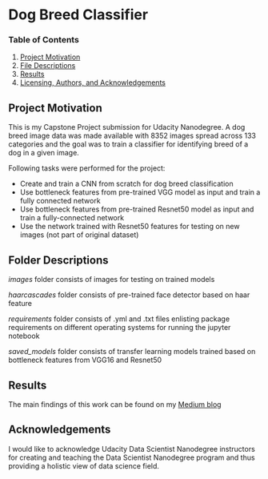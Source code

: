 # Dog Breed Classifier

### Table of Contents

1. [Project Motivation](#motivation)
2. [File Descriptions](#filedescriptions)
2. [Results](#results)
4. [Licensing, Authors, and Acknowledgements](#licensing)

## Project Motivation<a name="motivation"></a>
This is my Capstone Project submission for Udacity Nanodegree. A dog breed image data was made available with 8352 images spread across 133 categories and the goal was to train a classifier for identifying breed of a dog in a given image. 

Following tasks were performed for the project:

- Create and train a CNN from scratch for dog breed classification 
- Use bottleneck features from pre-trained VGG model as input and train a fully connected network
- Use bottleneck features from pre-trained Resnet50 model as input and train a fully-connected network
- Use the network trained with Resnet50 features for testing on new images (not part of original dataset)


## Folder Descriptions <a name="filedescriptions"></a>
*images* folder consists of images for testing on trained models

*haarcascades* folder consists of pre-trained face detector based on haar feature

*requirements* folder consists of .yml and .txt files enlisting package requirements on different operating systems for running the jupyter notebook

*saved_models* folder consists of transfer learning models trained based on bottleneck features from VGG16 and Resnet50

## Results<a name="results"></a>
The main findings of this work can be found on my [Medium blog](https://ankit-patel03.medium.com/who-let-the-dogs-breed-out-who-who-convolutional-neural-network-a2815c586641)

## Acknowledgements<a name="licensing"></a>
I would like to acknowledge Udacity Data Scientist Nanodegree instructors for creating and teaching the Data Scientist Nanodegree program and thus providing a holistic view of data science field.
